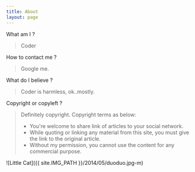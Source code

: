 ```yaml
---
title: About
layout: page
---
```


What am I ?

>Coder

How to contact me ?

>Google me.

What do I believe ?

>Coder is harmless, ok..mostly.

Copyright or copyleft ?

> Definitely copyright. Copyright terms as below:
> 
> + You're welcome to share link of articles to your social network.
> + While quoting or linking any material from this site, you must give the link to the original article.
> + Without my permission, you cannot use the content for any commercial purpose.

![Little Cat]({{ site.IMG_PATH }}/2014/05/duoduo.jpg-m)
